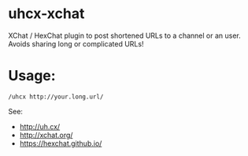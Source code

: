 uhcx-xchat
=========

XChat / HexChat plugin to post shortened URLs to a channel or an user.
Avoids sharing long or complicated URLs!

# Usage:
``/uhcx http://your.long.url/``

See:
 - http://uh.cx/
 - http://xchat.org/
 - https://hexchat.github.io/

